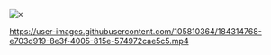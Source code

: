 ![x](https://user-images.githubusercontent.com/105810364/184309599-5d067736-136e-423f-bf44-3b493ef77c96.png)

https://user-images.githubusercontent.com/105810364/184314768-e703d919-8e3f-4005-815e-574972cae5c5.mp4
